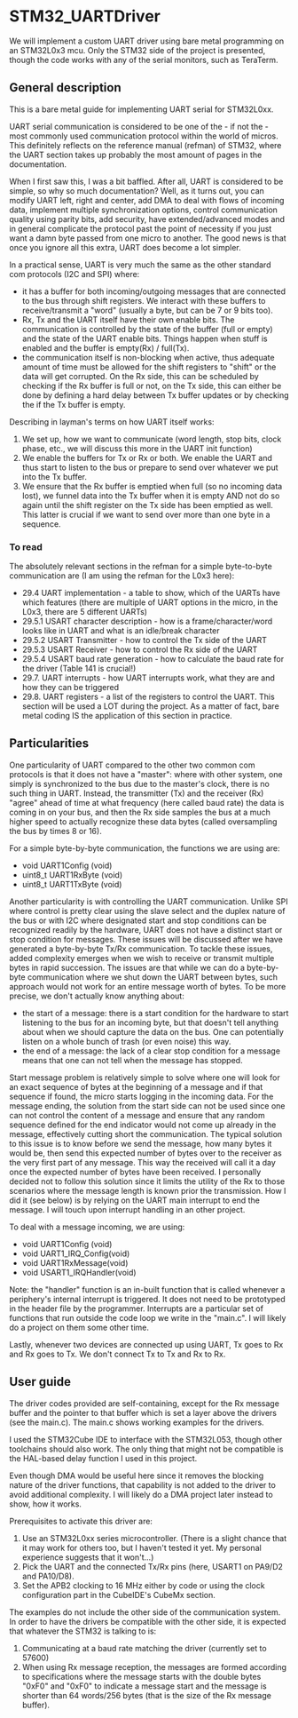 # STM32_UARTDriver

We will implement a custom UART driver using bare metal programming on an STM32L0x3 mcu. Only the STM32 side of the project is presented, though the code works with any of the serial monitors, such as TeraTerm.

## General description

This is a bare metal guide for implementing UART serial for STM32L0xx.

UART serial communication is considered to be one of the - if not the - most commonly used communication protocol within the world of micros. This definitely reflects on the reference manual (refman) of STM32, where the UART section takes up probably the most amount of pages in the documentation.

When I first saw this, I was a bit baffled. After all, UART is considered to be simple, so why so much documentation? Well, as it turns out, you can modify UART left, right and center, add DMA to deal with flows of incoming data, implement multiple synchronization options, control communication quality using parity bits, add security, have extended/advanced modes and in general complicate the protocol past the point of necessity if you just want a damn byte passed from one micro to another. The good news is that once you ignore all this extra, UART does become a lot simpler.

In a practical sense, UART is very much the same as the other standard com protocols (I2C and SPI) where:
- it has a buffer for both incoming/outgoing messages that are connected to the bus through shift registers. We interact with these buffers to receive/transmit a "word" (usually a byte, but can be 7 or 9 bits too).
- Rx, Tx and the UART itself have their own enable bits. The communication is controlled by the state of the buffer (full or empty) and the state of the UART enable bits. Things happen when stuff is enabled and the buffer is empty(Rx) / full(Tx).
- the communication itself is non-blocking when active, thus adequate amount of time must be allowed for the shift registers to "shift" or the data will get corrupted. On the Rx side, this can be scheduled by checking if the Rx buffer is full or not, on the Tx side, this can either be done by defining a hard delay between Tx buffer updates or by checking the if the Tx buffer is empty.

Describing in layman's terms on how UART itself works:
 1) We set up, how we want to communicate (word length, stop bits, clock phase, etc., we will discuss this more in the UART init function)
 2) We enable the buffers for Tx or Rx or both. We enable the UART and thus start to listen to the bus or prepare to send over whatever we put into the Tx buffer.
 3) We ensure that the Rx buffer is emptied when full (so no incoming data lost), we funnel data into the Tx buffer when it is empty AND not do so again until the shift register on the Tx side has been emptied as well. This latter is crucial if we want to send over more than  one byte in a sequence.

### To read
The absolutely relevant sections in the refman for a simple byte-to-byte communication are (I am using the refman for the L0x3 here):

- 29.4 UART implementation - a table to show, which of the UARTs have which features (there are multiple of UART options in the micro, in the L0x3, there are 5 different UARTs)
- 29.5.1 USART character description - how is a frame/character/word looks like in UART and what is an idle/break character
- 29.5.2 USART Transmitter - how to control the Tx side of the UART 
- 29.5.3 USART Receiver - how to control the Rx side of the UART 
- 29.5.4 USART baud rate generation - how to calculate the baud rate for the driver (Table 141 is crucial!)
- 29.7. UART interrupts - how UART interrupts work, what they are and how they can be triggered
- 29.8. UART registers - a list of the registers to control the UART. This section will be used a LOT during the project. As a matter of fact, bare metal coding IS the application of this section in practice.


## Particularities
One particularity of UART compared to the other two common com protocols is that it does not have a "master": where with other system, one simply is synchronized to the bus due to the master's clock, there is no such thing in UART. Instead, the transmitter (Tx) and the receiver (Rx) "agree" ahead of time at what frequency (here called baud rate) the data is coming in on your bus, and then the Rx side samples the bus at a much higher speed to actually recognize these data bytes (called oversampling the bus by times 8 or 16).

For a simple byte-by-byte communication, the functions we are using are:
- void UART1Config (void)
- uint8_t UART1RxByte (void)
- uint8_t UART1TxByte (void)

Another particularity is with controlling the UART communication. Unlike SPI where control is pretty clear using the slave select and the duplex nature of the bus or with I2C where designated start and stop conditions can be recognized readily by the hardware, UART does not have a distinct start or stop condition for messages. These issues will be discussed after we have generated a byte-by-byte Tx/Rx communication. To tackle these issues, added complexity emerges when we wish to receive or transmit multiple bytes in rapid succession. The issues are that while we can do a byte-by-byte communication where we shut down the UART between bytes, such approach would not work for an entire message worth of bytes. To be more precise, we don't actually know anything about:
- the start of a message: there is a start condition for the hardware to start listening to the bus for an incoming byte, but that doesn't tell anything about when we should capture the data on the bus. One can potentially listen on a whole bunch of trash (or even noise) this way. 
- the end of a message: the lack of a clear stop condition for a message means that one can not tell when the message has stopped.

Start message problem is relatively simple to solve where one will look for an exact sequence of bytes at the beginning of a message and if that sequence if found, the micro starts logging in the incoming data.
For the message ending, the solution from the start side can not be used since one can not control the content of a message and ensure that any random sequence defined for the end indicator would not come up already in the message, effectively cutting short the communication. The typical solution to this issue is to know before we send the message, how many bytes it would be, then send this expected number of bytes over to the receiver as the very first part of any message. This way the received will call it a day once the expected number of bytes have been received. I personally decided not to follow this solution since it limits the utility of the Rx to those scenarios where the message length is known prior the transmission. How I did it (see below) is by relying on the UART main interrupt to end the message. I will touch upon interrupt handling in an other project.

To deal with a message incoming, we are using:
- void UART1Config (void)
- void UART1_IRQ_Config(void)
- void UART1RxMessage(void)
- void USART1_IRQHandler(void)

Note: the "handler" function is an in-built function that is called whenever a periphery's internal interrupt is triggered. It does not need to be prototyped in the header file by the programmer. Interrupts are a particular set of functions that run outside the code loop we write in the "main.c". I will likely do a project on them some other time.

Lastly, whenever two devices are connected up using UART, Tx goes to Rx and Rx goes to Tx. We don't connect Tx to Tx and Rx to Rx.

## User guide
The driver codes provided are self-containing, except for the Rx message buffer and the pointer to that buffer which is set a layer above the drivers (see the main.c). The main.c shows working examples for the drivers.

I used the STM32Cube IDE to interface with the STM32L053, though other toolchains should also work. The only thing that might not be compatible is the HAL-based delay function I used in this project.

Even though DMA would be useful here since it removes the blocking nature of the driver functions, that capability is not added to the driver to avoid additional complexity. I will likely do a DMA project later instead to show, how it works.

Prerequisites to activate this driver are:
  1) Use an STM32L0xx series microcontroller. (There is a slight chance that it may work for others too, but I haven't tested it yet. My personal experience suggests that it won't...)
  2) Pick the UART and the connected Tx/Rx pins (here, USART1 on PA9/D2 and PA10/D8).
  3) Set the APB2 clocking to 16 MHz either by code or using the clock configuration part in the CubeIDE's CubeMx section.

The examples do not include the other side of the communication system. In order to have the drivers be compatible with the other side, it is expected that whatever the STM32 is talking to is:
1) Communicating at a baud rate matching the driver (currently set to 57600)
2) When using Rx message reception, the messages are formed according to specifications where the message starts with the double bytes "0xF0" and "0xF0" to indicate a message start and the message is shorter than 64 words/256 bytes (that is the size of the Rx message buffer).

